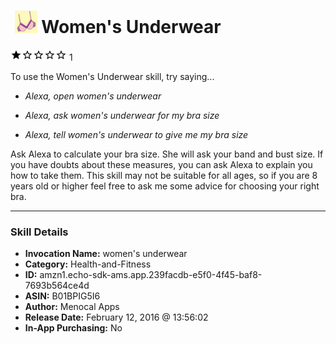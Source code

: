 # &nbsp;<img src="skill_icon" alt="Women's Underwear icon" width="36"> Women's Underwear
![1 stars](../../images/ic_star_black_18dp_1x.png)![1 stars](../../images/ic_star_border_black_18dp_1x.png)![1 stars](../../images/ic_star_border_black_18dp_1x.png)![1 stars](../../images/ic_star_border_black_18dp_1x.png)![1 stars](../../images/ic_star_border_black_18dp_1x.png) 1

To use the Women's Underwear skill, try saying...

* *Alexa, open women's underwear*

* *Alexa, ask women's underwear for my bra size*

* *Alexa, tell women's underwear to give me my bra size*

Ask Alexa to calculate your bra size. She will ask your band and bust size. If you have doubts about these measures, you can ask Alexa to explain you how to take them. This skill may not be suitable for all ages, so if you are 8 years old or higher feel free to ask me some advice for choosing your right bra.

***

### Skill Details

* **Invocation Name:** women's underwear
* **Category:** Health-and-Fitness
* **ID:** amzn1.echo-sdk-ams.app.239facdb-e5f0-4f45-baf8-7693b564ce4d
* **ASIN:** B01BPIG5I6
* **Author:** Menocal Apps
* **Release Date:** February 12, 2016 @ 13:56:02
* **In-App Purchasing:** No
